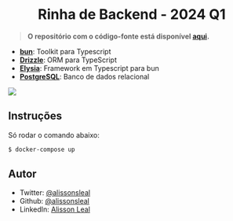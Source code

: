 <h1 align="center">Rinha de Backend - 2024 Q1</h1>

> **O repositório com o código-fonte está disponível [aqui](https://github.com/alissonsleal/rinha_de_backend_2024_q1_bun).**

- [**bun**](https://bun.sh): Toolkit para Typescript
- [**Drizzle**](https://orm.drizzle.team): ORM para TypeScript
- [**Elysia**](https://elysiajs.com): Framework em Typescript para bun
- [**PostgreSQL**](https://orm.drizzle.team/docs/get-started-postgresql): Banco de dados relacional

![](https://i.imgur.com/bae6Dvu.png)

## Instruções

Só rodar o comando abaixo:

```sh
$ docker-compose up
```

## Autor

- Twitter: [@alissonsleal](https://twitter.com/alissonsleal)
- Github: [@alissonsleal](https://github.com/alissonsleal)
- LinkedIn: [Alisson Leal](https://www.linkedin.com/in/alissonsleal/)
